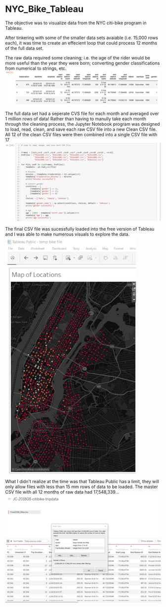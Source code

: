 # NYC_Bike_Tableau


The objective was to visualize data from the NYC citi-bike program in Tableau.

After tinkering with some of the smaller data sets avaiable (i.e. 15,000 rows each), it was time to create an effecient loop that could process 12 months of the full data set.

The raw data required some cleaning; i.e. the age of the rider would be more useful than the year they were born; converting gender classifications from numerical to strings, etc.
![rawdata](img/raw_data_screenshot.png)

The full data set had a seperate CVS file for each month and averaged over 1 million rows of data!
Rather than having to manully take each month through the cleaning process, the Jupyter Notebook program was designed to load, read, clean, and save each raw CSV file into a new Clean CSV file.
All 12 of the clean CSV files were then combined into a single CSV file with 17
![loopProgram](img/loop_screenshot.png)

The final CSV file was sucessfully loaded into the free version of Tableau and I was able to make numerous visuals to explore the data.
![map](img/tableau_bike_map.png)

What I didn't realize at the time was that Tableau Public has a limit, they will only allow files with less than 15 mm rows of data to be loaded.
The master CSV file with all 12 months of raw data had 17,548,339...
![loadFail](img/Tableau_filter_screenshot.jpg)
